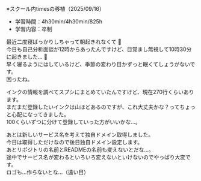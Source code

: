 ※スクール内timesの移植（2025/09/16）

- 学習時間：4h30min/4h30min/825h
- 学習内容：卒制

最近二度寝ばっかりしちゃって朝起きれなくて :pleading_face:   
今日も自己分析面談が12時からあったんですけど、目覚まし無視して10時30分に起きました… :pleading_face:   
早く寝るようにはしているけど、季節の変わり目かずっと眠くてしょうがないです。  
困ったね。

インクの情報を調べてスプシにまとめていたんですけど、現在270行くらいあります。  
まだまだ登録したいインクは山ほどあるのですが、これ大丈夫かな？ってちょっと心配になってきました。  
100くらいずつに分けて登録していった方がいいかな…。

あとは新しいサービス名を考えて独自ドメイン取得しました。  
今日は取得しただけなので後日独自ドメイン設定します。  
あとリポジトリの名前とREADMEの名前も変えないとだな…。  
途中でサービス名が変わるといろいろ変えないといけないのでやっぱり大変です。  
ロゴも…作らないとな…（遠い目）
